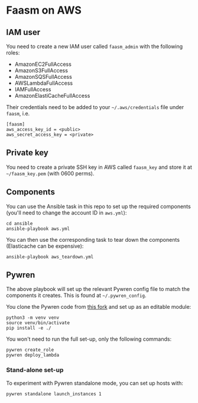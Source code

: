 # Faasm on AWS

## IAM user

You need to create a new IAM user called `faasm_admin` with the following roles:

- AmazonEC2FullAccess
- AmazonS3FullAccess
- AmazonSQSFullAccess
- AWSLambdaFullAccess
- IAMFullAccess
- AmazonElastiCacheFullAccess

Their credentials need to be added to your `~/.aws/credentials` file under `faasm`, i.e.

```
[faasm]
aws_access_key_id = <public>
aws_secret_access_key = <private>
```

## Private key

You need to create a private SSH key in AWS called `faasm_key` and store it at `~/faasm_key.pem` (with 0600 perms).

## Components

You can use the Ansible task in this repo to set up the required components (you'll need to change the account
ID in `aws.yml`):

```
cd ansible
ansible-playbook aws.yml
```

You can then use the corresponding task to tear down the components (Elasticache can be expensive):

```
ansible-playbook aws_teardown.yml
```

## Pywren

The above playbook will set up the relevant Pywren config file to match the components it creates.
This is found at `~/.pywren_config`.

You clone the Pywren code from [this fork](https://github.com/Shillaker/pywren) and set up as an
editable module:

```
python3 -m venv venv
source venv/bin/activate
pip install -e ./
```

You won't need to run the full set-up, only the following commands:

```
pywren create_role
pywren deploy_lambda
```

### Stand-alone set-up

To experiment with Pywren standalone mode, you can set up hosts with:

```
pywren standalone launch_instances 1
```
